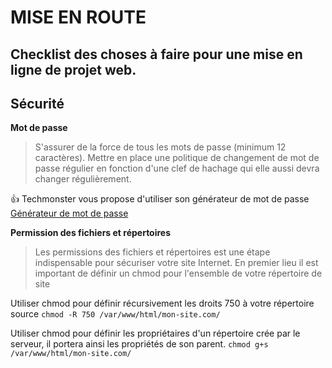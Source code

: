 # MISE EN ROUTE
Checklist des choses à faire pour une mise en ligne de projet web.
---
## Sécurité
**Mot de passe**
>S'assurer de la force de tous les mots de passe (minimum 12 caractères). Mettre en place une politique de changement de mot de passe régulier en fonction d'une clef de hachage qui elle aussi devra changer régulièrement.

:+1: Techmonster vous propose d'utiliser son générateur de mot de passe
[Générateur de mot de passe](https://techmonster.info/password-generator)

**Permission des fichiers et répertoires**
>Les permissions des fichiers et répertoires est une étape indispensable pour sécuriser votre site Internet. En premier lieu il est important de définir un chmod pour l'ensemble de votre répertoire de site

Utiliser chmod pour définir récursivement les droits 750 à votre répertoire source
`chmod -R 750 /var/www/html/mon-site.com/`

Utiliser chmod pour définir les propriétaires d'un répertoire crée par le serveur, il portera ainsi les propriétés de son parent.
`chmod g+s /var/www/html/mon-site.com/`


